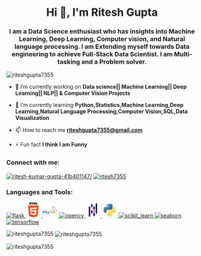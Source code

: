 <h1 align="center">Hi 👋, I'm Ritesh Gupta</h1>
<h3 align="center">I am a Data Science enthusiast who has insights into Machine Learning, Deep Learning, Computer vision, and Natural language processing. I am Extending myself towards Data engineering to achieve Full-Stack Data Scientist. I am Multi-tasking and a Problem solver.</h3>

<p align="left"> <img src="https://komarev.com/ghpvc/?username=riteshgupta7355&label=Profile%20views&color=0e75b6&style=flat" alt="riteshgupta7355" /> </p>

- 🔭 I’m currently working on **Data science|| Machine Learning|| Deep Learning|| NLP|| & Computer Vision Projects**

- 🌱 I’m currently learning **Python,Statistics,Machine Learning,Deep Learning,Natural Language Processing,Computer Vision,SQL,Data Visualization**

- 📫 How to reach me **riteshgupta7355@gmail.com**

- ⚡ Fun fact **I think I am Funny**

<h3 align="left">Connect with me:</h3>
<p align="left">
<a href="https://linkedin.com/in/ritesh-kumar-gupta-41b401147/" target="blank"><img align="center" src="https://raw.githubusercontent.com/rahuldkjain/github-profile-readme-generator/master/src/images/icons/Social/linked-in-alt.svg" alt="ritesh-kumar-gupta-41b401147/" height="30" width="40" /></a>
<a href="https://kaggle.com/ritesh7355" target="blank"><img align="center" src="https://raw.githubusercontent.com/rahuldkjain/github-profile-readme-generator/master/src/images/icons/Social/kaggle.svg" alt="ritesh7355" height="30" width="40" /></a>
</p>

<h3 align="left">Languages and Tools:</h3>
<p align="left"> <a href="https://flask.palletsprojects.com/" target="_blank" rel="noreferrer"> <img src="https://www.vectorlogo.zone/logos/pocoo_flask/pocoo_flask-icon.svg" alt="flask" width="40" height="40"/> </a> <a href="https://www.w3.org/html/" target="_blank" rel="noreferrer"> <img src="https://raw.githubusercontent.com/devicons/devicon/master/icons/html5/html5-original-wordmark.svg" alt="html5" width="40" height="40"/> </a> <a href="https://www.mysql.com/" target="_blank" rel="noreferrer"> <img src="https://raw.githubusercontent.com/devicons/devicon/master/icons/mysql/mysql-original-wordmark.svg" alt="mysql" width="40" height="40"/> </a> <a href="https://opencv.org/" target="_blank" rel="noreferrer"> <img src="https://www.vectorlogo.zone/logos/opencv/opencv-icon.svg" alt="opencv" width="40" height="40"/> </a> <a href="https://pandas.pydata.org/" target="_blank" rel="noreferrer"> <img src="https://raw.githubusercontent.com/devicons/devicon/2ae2a900d2f041da66e950e4d48052658d850630/icons/pandas/pandas-original.svg" alt="pandas" width="40" height="40"/> </a> <a href="https://www.python.org" target="_blank" rel="noreferrer"> <img src="https://raw.githubusercontent.com/devicons/devicon/master/icons/python/python-original.svg" alt="python" width="40" height="40"/> </a> <a href="https://scikit-learn.org/" target="_blank" rel="noreferrer"> <img src="https://upload.wikimedia.org/wikipedia/commons/0/05/Scikit_learn_logo_small.svg" alt="scikit_learn" width="40" height="40"/> </a> <a href="https://seaborn.pydata.org/" target="_blank" rel="noreferrer"> <img src="https://seaborn.pydata.org/_images/logo-mark-lightbg.svg" alt="seaborn" width="40" height="40"/> </a> <a href="https://www.tensorflow.org" target="_blank" rel="noreferrer"> <img src="https://www.vectorlogo.zone/logos/tensorflow/tensorflow-icon.svg" alt="tensorflow" width="40" height="40"/> </a> </p>

<p><img align="left" src="https://github-readme-stats.vercel.app/api/top-langs?username=riteshgupta7355&show_icons=true&locale=en&layout=compact" alt="riteshgupta7355" /></p>

<p>&nbsp;<img align="center" src="https://github-readme-stats.vercel.app/api?username=riteshgupta7355&show_icons=true&locale=en" alt="riteshgupta7355" /></p>

<p><img align="center" src="https://github-readme-streak-stats.herokuapp.com/?user=riteshgupta7355&" alt="riteshgupta7355" /></p>

